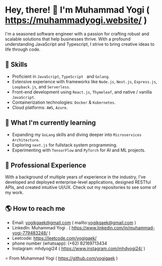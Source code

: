 # Hey, there! 👋 I'm Muhammad Yogi ( https://muhammadyogi.website/ )

I'm a seasoned software engineer with a passion for crafting robust and scalable solutions that help businesses thrive. With a profound understanding JavaScript and Typescript, I strive to bring creative ideas to life through code.

## 🚀 Skills

- Proficient in `JavaScript`, `TypeScript ` and `Golang`.
- Extensive experience with frameworks like `Node.js`, `Next.js`, `Express.js`, `Loopback.js`, and `Serverless`.
- Front-end development using `React.js`, `Thymeleaf`, and native / vanilla `JavaScript`.
- Containerization technologies: `Docker` & `Kubernetes`.
- Cloud platforms: `AWS`, `Azure`.

## 🌱 What I'm currently learning

- Expanding my `GoLang` skills and diving deeper into `Microservices Architecture`.
- Exploring `next.js` for fullstack system programming.
- Experimenting with `TensorFlow` and `PyTorch` for AI and ML projects.

## 💼 Professional Experience

With a background of multiple years of experience in the industry, I've developed and deployed enterprise-level applications, designed RESTful APIs, and created intuitive UI/UX. Check out my repositories to see some of my work.

## 🌎 How to reach me

- Email: yogikgaek@gmail.com ( mailto:yogikgaek@gmail.com )
- LinkedIn: Muhammad Yogi . ( https://www.linkedin.com/in/muhammad-yogi-779483248/ )
- Leetcode: https://leetcode.com/yogigaek/
- phone number (whatsapp): (+62) 82169713434
- Instagram: mhdyogi24 ( https://www.instagram.com/mhdyogi24/ )


⭐️ From Muhammad Yogi ( https://github.com/yogigaek )